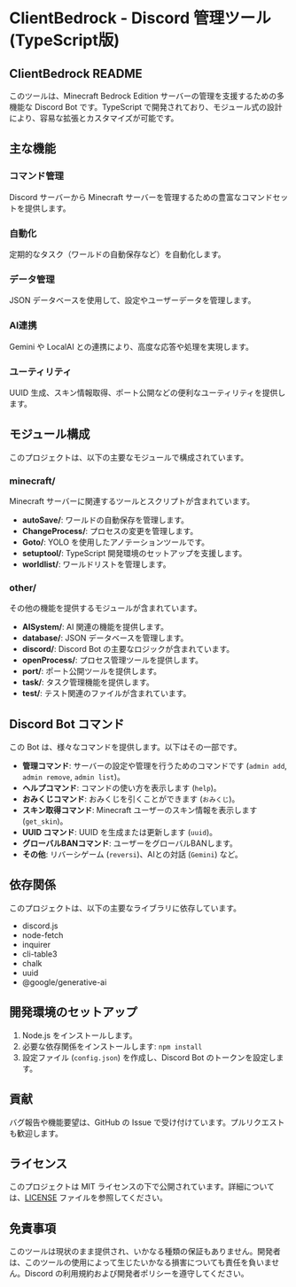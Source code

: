 # ClientBedrock - Discord 管理ツール (TypeScript版)

## ClientBedrock README

このツールは、Minecraft Bedrock Edition サーバーの管理を支援するための多機能な Discord Bot です。TypeScript で開発されており、モジュール式の設計により、容易な拡張とカスタマイズが可能です。

## 主な機能

### コマンド管理
Discord サーバーから Minecraft サーバーを管理するための豊富なコマンドセットを提供します。

### 自動化
定期的なタスク（ワールドの自動保存など）を自動化します。

### データ管理
JSON データベースを使用して、設定やユーザーデータを管理します。

### AI連携
Gemini や LocalAI との連携により、高度な応答や処理を実現します。

### ユーティリティ
UUID 生成、スキン情報取得、ポート公開などの便利なユーティリティを提供します。

## モジュール構成

このプロジェクトは、以下の主要なモジュールで構成されています。

### minecraft/
Minecraft サーバーに関連するツールとスクリプトが含まれています。
*   **autoSave/**: ワールドの自動保存を管理します。
*   **ChangeProcess/**: プロセスの変更を管理します。
*   **Goto/**: YOLO を使用したアノテーションツールです。
*   **setuptool/**: TypeScript 開発環境のセットアップを支援します。
*   **worldlist/**: ワールドリストを管理します。

### other/
その他の機能を提供するモジュールが含まれています。
*   **AISystem/**: AI 関連の機能を提供します。
*   **database/**: JSON データベースを管理します。
*   **discord/**: Discord Bot の主要なロジックが含まれています。
*   **openProcess/**: プロセス管理ツールを提供します。
*   **port/**: ポート公開ツールを提供します。
*   **task/**: タスク管理機能を提供します。
*   **test/**: テスト関連のファイルが含まれています。

## Discord Bot コマンド

この Bot は、様々なコマンドを提供します。以下はその一部です。

- **管理コマンド**: サーバーの設定や管理を行うためのコマンドです (`admin add`, `admin remove`, `admin list`)。
- **ヘルプコマンド**: コマンドの使い方を表示します (`help`)。
- **おみくじコマンド**: おみくじを引くことができます (`おみくじ`)。
- **スキン取得コマンド**: Minecraft ユーザーのスキン情報を表示します (`get_skin`)。
- **UUID コマンド**: UUID を生成または更新します (`uuid`)。
- **グローバルBANコマンド**: ユーザーをグローバルBANします。
- **その他**: リバーシゲーム (`reversi`)、AIとの対話 (`Gemini`) など。

## 依存関係


このプロジェクトは、以下の主要なライブラリに依存しています。

- discord.js
- node-fetch
- inquirer
- cli-table3
- chalk
- uuid
- @google/generative-ai

## 開発環境のセットアップ


1.  Node.js をインストールします。
2.  必要な依存関係をインストールします: `npm install`
3.  設定ファイル (`config.json`) を作成し、Discord Bot のトークンを設定します。

## 貢献


バグ報告や機能要望は、GitHub の Issue で受け付けています。プルリクエストも歓迎します。

## ライセンス


このプロジェクトは MIT ライセンスの下で公開されています。詳細については、[LICENSE](LICENSE) ファイルを参照してください。

## 免責事項


このツールは現状のまま提供され、いかなる種類の保証もありません。開発者は、このツールの使用によって生じたいかなる損害についても責任を負いません。Discord の利用規約および開発者ポリシーを遵守してください。
